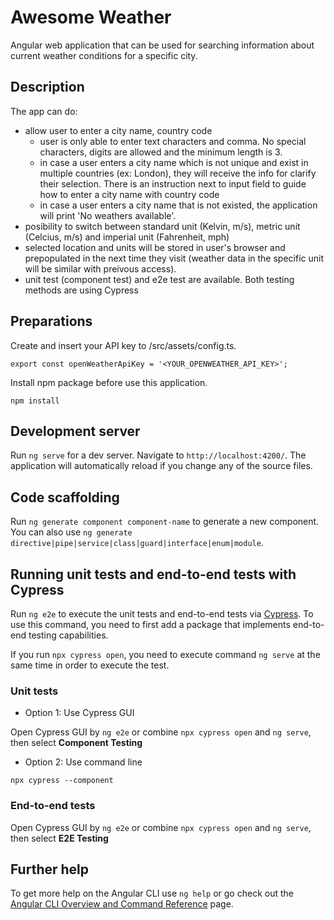 # Awesome Weather

Angular web application that can be used for searching information about current weather conditions for a specific city.

## Description

The app can do:

- allow user to enter a city name, country code
  - user is only able to enter text characters and comma. No special characters, digits are allowed and the minimum length is 3.
  - in case a user enters a city name which is not unique and exist in multiple countries (ex: London), they will receive the info for clarify their selection. There is an instruction next to input field to guide how to enter a city name with country code
  - in case a user enters a city name that is not existed, the application will print 'No weathers available'.
- posibility to switch between standard unit (Kelvin, m/s), metric unit (Celcius, m/s) and imperial unit (Fahrenheit, mph)
- selected location and units will be stored in user's browser and prepopulated in the next time they visit (weather data in the specific unit will be similar with preivous access).
- unit test (component test) and e2e test are available. Both testing methods are using Cypress

## Preparations

Create and insert your API key to /src/assets/config.ts.

`export const openWeatherApiKey = '<YOUR_OPENWEATHER_API_KEY>';`

Install npm package before use this application.

`npm install`

## Development server

Run `ng serve` for a dev server. Navigate to `http://localhost:4200/`. The application will automatically reload if you change any of the source files.

## Code scaffolding

Run `ng generate component component-name` to generate a new component. You can also use `ng generate directive|pipe|service|class|guard|interface|enum|module`.

## Running unit tests and end-to-end tests with Cypress

Run `ng e2e` to execute the unit tests and end-to-end tests via [Cypress](https://www.cypress.io/). To use this command, you need to first add a package that implements end-to-end testing capabilities.

If you run `npx cypress open`, you need to execute command `ng serve` at the same time in order to execute the test.

### Unit tests

- Option 1: Use Cypress GUI

Open Cypress GUI by `ng e2e` or combine `npx cypress open` and `ng serve`, then select **Component Testing**

- Option 2: Use command line

`npx cypress --component`

### End-to-end tests

Open Cypress GUI by `ng e2e` or combine `npx cypress open` and `ng serve`, then select **E2E Testing**

## Further help

To get more help on the Angular CLI use `ng help` or go check out the [Angular CLI Overview and Command Reference](https://angular.io/cli) page.
